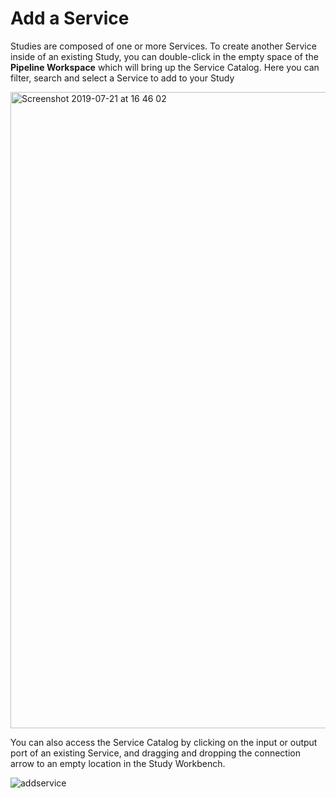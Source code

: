 # Add a Service

Studies are composed of one or more Services. To create another Service inside of an existing Study, you can double-click in the empty space of the **Pipeline Workspace** which will bring up the Service Catalog. Here you can filter, search and select a Service to add to your Study

<img width="1018" alt="Screenshot 2019-07-21 at 16 46 02" src="https://user-images.githubusercontent.com/28002886/137350744-d45a2e5b-0339-491b-9313-375f888073af.png"> <br/>

You can also access the Service Catalog by clicking on the input or output port of an existing Service, and dragging and dropping the connection arrow to an empty location in the Study Workbench. 

![addservice](https://user-images.githubusercontent.com/28002886/137352985-2bad2264-53da-4120-b6d7-7d233800b3f4.gif)